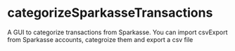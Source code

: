 # categorizeSparkasseTransactions
A GUI to categorize transactions from Sparkasse. You can import csvExport from Sparkasse accounts, categroize them and export a csv file 
